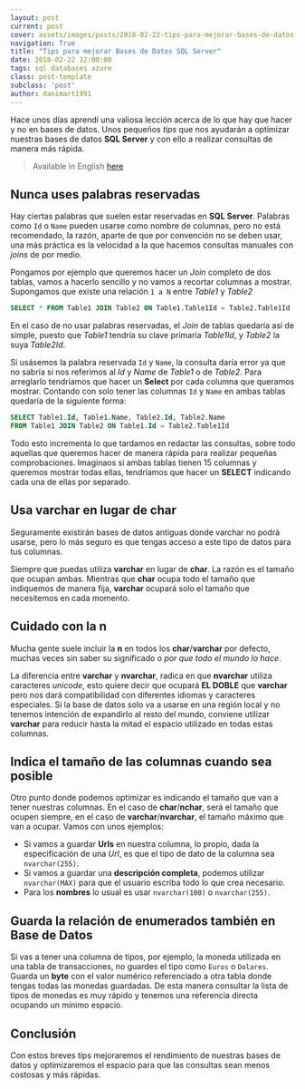 ```yaml
---
layout: post
current: post
cover: assets/images/posts/2018-02-22-tips-para-mejorar-bases-de-datos-sql-server/header.jpg
navigation: True
title: "Tips para mejorar Bases de Datos SQL Server"
date: 2018-02-22 12:00:00
tags: sql databases azure
class: post-template
subclass: 'post'
author: danimart1991
---
```


Hace unos días aprendí una valiosa lección acerca de lo que hay que hacer y no en bases de datos. Unos pequeños *tips* que nos ayudarán a optimizar nuestras bases de datos **SQL Server** y con ello a realizar consultas de manera más rápida.

> Available in English [here](https://www.danielmartingonzalez.com/en/tips-to-improve-sql-server-databases/)

## Nunca uses palabras reservadas

Hay ciertas palabras que suelen estar reservadas en **SQL Server**. Palabras como `Id` o `Name` pueden usarse como nombre de columnas, pero no está recomendado, la razón, aparte de que por convención no se deben usar, una más práctica es la velocidad a la que hacemos consultas manuales con *joins* de por medio.

Pongamos por ejemplo que queremos hacer un *Join* completo de dos tablas, vamos a hacerlo sencillo y no vamos a recortar columnas a mostrar. Supongamos que existe una relación `1 a N` entre *Table1* y *Table2*

```SQL
SELECT * FROM Table1 JOIN Table2 ON Table1.Table1Id = Table2.Table1Id
```

En el caso de no usar palabras reservadas, el *Join* de tablas quedaría así de simple, puesto que *Table1* tendría su clave primaria *Table1Id*, y *Table2* la suya *Table2Id*.

Si usásemos la palabra reservada `Id` y `Name`, la consulta daría error ya que no sabría si nos referimos al *Id* y *Name* de *Table1* o de *Table2*. Para arreglarlo tendríamos que hacer un **Select** por cada columna que queramos mostrar. Contando con solo tener las columnas `Id` y `Name` en ambas tablas quedaría de la siguiente forma:

```SQL
SELECT Table1.Id, Table1.Name, Table2.Id, Table2.Name
FROM Table1 JOIN Table2 ON Table1.Id = Table2.Table1Id
```

Todo esto incrementa lo que tardamos en redactar las consultas, sobre todo aquellas que queremos hacer de manera rápida para realizar pequeñas comprobaciones. Imaginaos si ambas tablas tienen 15 columnas y queremos mostrar todas ellas, tendríamos que hacer un **SELECT** indicando cada una de ellas por separado.

## Usa varchar en lugar de char

Seguramente existirán bases de datos antiguas donde varchar no podrá usarse, pero lo más seguro es que tengas acceso a este tipo de datos para tus columnas.

Siempre que puedas utiliza **varchar** en lugar de **char**. La razón es el tamaño que ocupan ambas. Mientras que **char** ocupa todo el tamaño que indiquemos de manera fija, **varchar** ocupará solo el tamaño que necesitemos en cada momento.

## Cuidado con la n

Mucha gente suele incluir la **n** en todos los **char**/**varchar** por defecto, muchas veces sin saber su significado o *por que todo el mundo lo hace*.

La diferencia entre **varchar** y **nvarchar**, radica en que **nvarchar** utiliza caracteres *unicode*, esto quiere decir que ocupará **EL DOBLE** que **varchar** pero nos dará compatibilidad con diferentes idiomas y caracteres especiales. Si la base de datos solo va a usarse en una región local y no tenemos intención de expandirlo al resto del mundo, conviene utilizar **varchar** para reducir hasta la mitad el espacio utilizado en todas estas columnas.

## Indica el tamaño de las columnas cuando sea posible

Otro punto donde podemos optimizar es indicando el tamaño que van a tener nuestras columnas. En el caso de **char**/**nchar**, será el tamaño que ocupen siempre, en el caso de **varchar**/**nvarchar**, el tamaño máximo que van a ocupar. Vamos con unos ejemplos:

- Si vamos a guardar **Urls** en nuestra columna, lo propio, dada la especificación de una *Url*, es que el tipo de dato de la columna sea `nvarchar(255)`.
- Si vamos a guardar una **descripción completa**, podemos utilizar `nvarchar(MAX)` para que el usuario escriba todo lo que crea necesario.
- Para los **nombres** lo usual es usar `nvarchar(100)` o `nvarchar(255)`.

## Guarda la relación de enumerados también en Base de Datos

Si vas a tener una columna de tipos, por ejemplo, la moneda utilizada en una tabla de transacciones, no guardes el tipo como `Euros` o `Dolares`. Guarda un **byte** con el valor numérico referenciado a otra tabla donde tengas todas las monedas guardadas. De esta manera consultar la lista de tipos de monedas es muy rápido y tenemos una referencia directa ocupando un mínimo espacio.

## Conclusión

Con estos breves tips mejoraremos el rendimiento de nuestras bases de datos y optimizaremos el espacio para que las consultas sean menos costosas y más rápidas.
